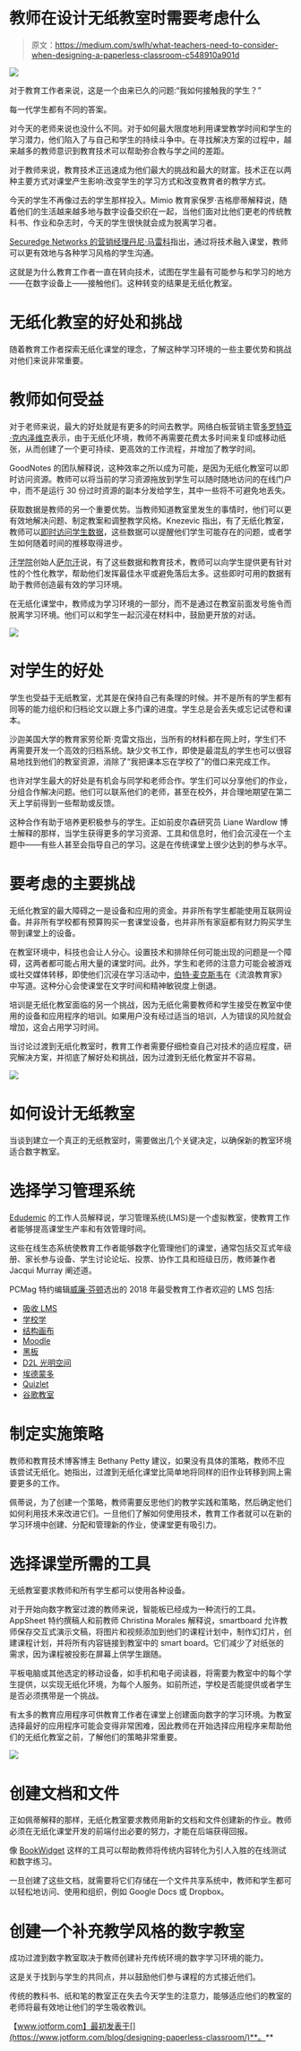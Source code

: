 # 教师在设计无纸教室时需要考虑什么

> 原文：<https://medium.com/swlh/what-teachers-need-to-consider-when-designing-a-paperless-classroom-c548910a901d>

![](img/eec6792dc68e205d73c6ce6e00957bf3.png)

对于教育工作者来说，这是一个由来已久的问题:“我如何接触我的学生？”

每一代学生都有不同的答案。

对今天的老师来说也没什么不同。对于如何最大限度地利用课堂教学时间和学生的学习潜力，他们陷入了与自己和学生的持续斗争中。在寻找解决方案的过程中，越来越多的教师意识到教育技术可以帮助弥合教与学之间的差距。

对于教师来说，教育技术正迅速成为他们最大的挑战和最大的财富。技术正在以两种主要方式对课堂产生影响:改变学生的学习方式和改变教育者的教学方式。

今天的学生不再像过去的学生那样投入。Mimio 教育家保罗·吉格廖蒂解释说，随着他们的生活越来越多地与数字设备交织在一起，当他们面对比他们更老的传统教科书、作业和杂志时，今天的学生很快就会成为脱离学习者。

[Securedge Networks 的营销经理丹尼·马雷科](https://www.securedgenetworks.com/blog/10-reasons-today-s-students-need-technology-in-the-classroom)指出，通过将技术融入课堂，教师可以更有效地与各种学习风格的学生沟通。

这就是为什么教育工作者一直在转向技术，试图在学生最有可能参与和学习的地方——在数字设备上——接触他们。这种转变的结果是无纸化教室。

# 无纸化教室的好处和挑战

随着教育工作者探索无纸化课堂的理念，了解这种学习环境的一些主要优势和挑战对他们来说非常重要。

# 教师如何受益

对于老师来说，最大的好处就是有更多的时间去教学。网络白板营销主管[多罗特亚·克内泽维克](http://blog.awwapp.com/ultimate-guide-paperless-classroom/)表示，由于无纸化环境，教师不再需要花费太多时间来复印或移动纸张，从而创建了一个更可持续、更高效的工作流程，并增加了教学时间。

GoodNotes 的团队解释说，这种效率之所以成为可能，是因为无纸化教室可以即时访问资源。教师可以将当前的学习资源拖放到学生可以随时随地访问的在线门户中，而不是运行 30 份过时资源的副本分发给学生，其中一些将不可避免地丢失。

获取数据是教师的另一个重要优势。当教师知道教室里发生的事情时，他们可以更有效地解决问题、制定教案和调整教学风格。Knezevic 指出，有了无纸化教室，教师可以[即时访问学生数据](https://www.jotform.com/blog/classroom-analytics-101-how-teachers-propel-learning-with-the-right-data/)，这些数据可以提醒他们学生可能存在的问题，或者学生如何随着时间的推移取得进步。

[汗学院](https://www.khanacademy.org/)创始人[萨尔汗](https://www.fastcompany.com/3044585/4-ways-technology-can-help-empower-teachers-and-students)说，有了这些数据和教育技术，教师可以向学生提供更有针对性的个性化教学，帮助他们发挥最佳水平或避免落后太多。这些即时可用的数据有助于教师创造最有效的学习环境。

在无纸化课堂中，教师成为学习环境的一部分，而不是通过在教室前面发号施令而脱离学习环境。他们可以和学生一起沉浸在材料中，鼓励更开放的对话。

![](img/bb27f22b1b645c849fa05a920ba43eba.png)

# 对学生的好处

学生也受益于无纸教室，尤其是在保持自己有条理的时候。并不是所有的学生都有同等的能力组织和归档论文以跟上多门课的进度。学生总是会丢失或忘记试卷和课本。

沙迦美国大学的教育家劳伦斯·克雷文指出，当所有的材料都在网上时，学生们不再需要开发一个高效的归档系统。缺少文书工作，即使是最混乱的学生也可以很容易地找到他们的教室资源，消除了“我把课本忘在学校了”的借口来完成工作。

也许对学生最大的好处是有机会与同学和老师合作。学生们可以分享他们的作业，分组合作解决问题。他们可以联系他们的老师，甚至在校外，并合理地期望在第二天上学前得到一些帮助或反馈。

这种合作有助于培养更积极参与的学生。正如前皮尔森研究员 Liane Wardlow 博士解释的那样，当学生获得更多的学习资源、工具和信息时，他们会沉浸在一个主题中——有些人甚至会指导自己的学习。这是在传统课堂上很少达到的参与水平。

# 要考虑的主要挑战

无纸化教室的最大障碍之一是设备和应用的资金。并非所有学生都能使用互联网设备。并非所有学校都有预算购买一套课堂设备，也并非所有家庭都有财力购买学生带到课堂上的设备。

在教室环境中，科技也会让人分心。设置技术和排除任何可能出现的问题是一个障碍，这两者都可能占用大量的课堂时间。此外，学生和老师的注意力可能会被游戏或社交媒体转移，即使他们沉浸在学习活动中，[伯特·麦克斯韦](https://www.wanderingeducators.com/best/stories/can-technology-be-distraction-education)在《流浪教育家》中写道。这种分心会使课堂在文字时间和精神敏锐度上倒退。

培训是无纸化教室面临的另一个挑战，因为无纸化需要教师和学生接受在教室中使用的设备和应用程序的培训。如果用户没有经过适当的培训，人为错误的风险就会增加，这会占用学习时间。

当讨论过渡到无纸化教室时，教育工作者需要仔细检查自己对技术的适应程度，研究解决方案，并彻底了解好处和挑战，因为过渡到无纸化教室并不容易。

![](img/c2ec75bca9ac5a9be37bf3ce3c5776e3.png)

# 如何设计无纸教室

当谈到建立一个真正的无纸教室时，需要做出几个关键决定，以确保新的教室环境适合数字教室。

# 选择学习管理系统

[Edudemic](http://www.edudemic.com/ultimate-guide-paperless-classroom/) 的工作人员解释说，学习管理系统(LMS)是一个虚拟教室，使教育工作者能够提高课堂生产率和有效管理时间。

这些在线生态系统使教育工作者能够数字化管理他们的课堂，通常包括交互式年级册、家长参与设备、学生讨论论坛、投票、协作工具和班级日历，教师兼作者 Jacqui Murray 阐述道。

PCMag 特约编辑[威廉·芬顿](https://www.pcmag.com/article2/0,2817,2488347,00.asp)选出的 2018 年最受教育工作者欢迎的 LMS 包括:

*   [吸收 LMS](https://www.absorblms.com/)
*   [学校学](https://www.schoology.com/)
*   [结构画布](https://www.canvaslms.com/?lead_source_description=instructure.com_)
*   [Moodle](https://moodle.org/)
*   [黑板](http://www.blackboard.com/learning-management-system/blackboard-learn.html)
*   [D2L 光明空间](https://www.d2l.com/)
*   [埃德蒙多](https://www.edmodo.com/)
*   [Quizlet](https://quizlet.com/61750484/learning-management-system-mymps-flash-cards/)
*   [谷歌教室](https://classroom.google.com/ineligible)

# 制定实施策略

教师和教育技术博客博主 Bethany Petty 建议，如果没有具体的策略，教师不应该尝试无纸化。她指出，过渡到无纸化课堂比简单地将同样的旧作业转移到网上需要更多的工作。

佩蒂说，为了创建一个策略，教师需要反思他们的教学实践和策略，然后确定他们如何利用技术来改进它们。一旦他们了解如何使用技术，教育工作者就可以在新的学习环境中创建、分配和管理新的作业，使课堂更有吸引力。

# 选择课堂所需的工具

无纸教室要求教师和所有学生都可以使用各种设备。

对于开始向数字教室过渡的教师来说，智能板已经成为一种流行的工具。AppSheet 特约撰稿人和前教师 Christina Morales 解释说，smartboard 允许教师保存交互式演示文稿，将图片和视频添加到他们的课程计划中，制作幻灯片，创建课程计划，并将所有内容链接到教室中的 smart board。它们减少了对纸张的需求，因为课程被投影在屏幕上供学生跟随。

平板电脑或其他选定的移动设备，如手机和电子阅读器，将需要为教室中的每个学生提供，以实现无纸化环境，为每个人服务。如前所述，学校是否能提供或者学生是否必须携带是一个挑战。

有太多的教育应用程序可供教育工作者在课堂上创建面向数字的学习环境。为教室选择最好的应用程序可能会变得非常困难，因此教师在开始选择应用程序来帮助他们的无纸化教室之前，了解他们的策略非常重要。

![](img/7da58d52bc3f85179c75347b82bbd539.png)

# 创建文档和文件

正如佩蒂解释的那样，无纸化教室要求教师用新的文档和文件创建新的作业。教师必须在无纸化课堂开发的前端付出必要的努力，才能在后端获得回报。

像 [BookWidget](https://www.bookwidgets.com/blog/2017/09/how-to-create-a-paperless-classroom-with-just-3-educational-apps) 这样的工具可以帮助教师将传统内容转化为引人入胜的在线测试和数字练习。

一旦创建了这些文档，就需要将它们存储在一个文件共享系统中，教师和学生都可以轻松地访问、使用和组织，例如 Google Docs 或 Dropbox。

# 创建一个补充教学风格的数字教室

成功过渡到数字教室取决于教师创建补充传统环境的数字学习环境的能力。

这是关于找到与学生的共同点，并以鼓励他们参与课程的方式接近他们。

传统的教科书、纸和笔的教室正在失去今天学生的注意力，能够适应他们的教室的老师将最有效地让他们的学生吸收教训。

【www.jotform.com】最初发表于[](https://www.jotform.com/blog/designing-paperless-classroom/)**。**
